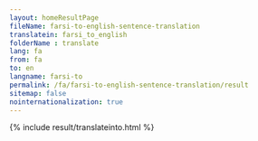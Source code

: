 ```yaml
---
layout: homeResultPage
fileName: farsi-to-english-sentence-translation
translatein: farsi_to_english
folderName : translate
lang: fa
from: fa
to: en
langname: farsi-to
permalink: /fa/farsi-to-english-sentence-translation/result
sitemap: false
nointernationalization: true
---
```

{% include result/translateinto.html %}

<script src="/js/result/translation.js" data-foldername="{{page.folderName}}" data-lang="{{page.lang}}"></script>

